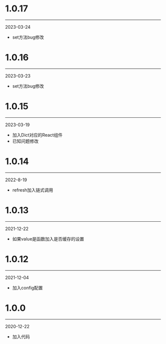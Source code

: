 # 1.0.17

***

2023-03-24

* set方法bug修改

# 1.0.16

***

2023-03-23

* set方法bug修改

# 1.0.15

***

2023-03-19

* 加入Dict对应的React组件
* 已知问题修改

# 1.0.14

***

2022-8-19

* refresh加入链式调用

# 1.0.13

***

2021-12-22

* 如果value是函数加入是否缓存的设置

# 1.0.12

***

2021-12-04

* 加入config配置

# 1.0.0

***

2020-12-22

* 加入代码
